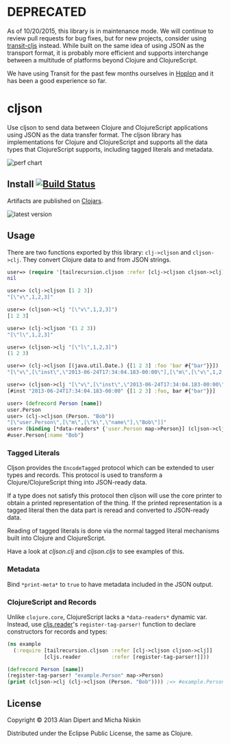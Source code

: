 # DEPRECATED

As of 10/20/2015, this library is in maintenance mode.  We will continue to review pull requests for bug fixes, but for new projects, consider using [transit-cljs](https://github.com/cognitect/transit-cljs) instead.  While built on the same idea of using JSON as the transport format, it is probably more efficient and supports interchange between a multitude of platforms beyond Clojure and ClojureScript.

We have using Transit for the past few months ourselves in [Hoplon](http://hoplon.io) and it has been a good experience so far.

# cljson

Use cljson to send data between Clojure and ClojureScript applications using
JSON as the data transfer format. The cljson library has implementations for
Clojure and ClojureScript and supports all the data types that ClojureScript
supports, including tagged literals and metadata.

![perf chart][2]

## Install [![Build Status][1]][3]

Artifacts are published on [Clojars][4].

![latest version][5]

## Usage

There are two functions exported by this library: `clj->cljson` and
`cljson->clj`.  They convert Clojure data to and from JSON strings.

```clojure
user=> (require '[tailrecursion.cljson :refer [clj->cljson cljson->clj]])
nil

user=> (clj->cljson [1 2 3])
"[\"v\",1,2,3]"

user=> (cljson->clj "[\"v\",1,2,3]")
[1 2 3]

user=> (clj->cljson '(1 2 3))
"[\"l\",1,2,3]"

user=> (cljson->clj "[\"l\",1,2,3]")
(1 2 3)

user=> (clj->cljson [(java.util.Date.) {[1 2 3] :foo 'bar #{"bar"}}])
"[\"v\",[\"inst\",\"2013-06-24T17:34:04.183-00:00\"],[\"m\",[\"v\",1,2,3],[\"k\",\"foo\"],[\"y\",\"bar\"],[\"s\",\"bar\"]]]"

user=> (cljson->clj "[\"v\",[\"inst\",\"2013-06-24T17:34:04.183-00:00\"],[\"m\",[\"v\",1,2,3],[\"k\",\"foo\"],[\"y\",\"bar\"],[\"s\",\"bar\"]]]")
[#inst "2013-06-24T17:34:04.183-00:00" {[1 2 3] :foo, bar #{"bar"}}]

user> (defrecord Person [name])
user.Person
user> (clj->cljson (Person. "Bob"))
"[\"user.Person\",[\"m\",[\"k\",\"name\"],\"Bob\"]]"
user> (binding [*data-readers* {'user.Person map->Person}] (cljson->clj "[\"user.Person\",[\"m\",[\"k\",\"name\"],\"Bob\"]]"))
#user.Person{:name "Bob"}
```

### Tagged Literals

Cljson provides the `EncodeTagged` protocol which can be extended to user types
and records. This protocol is used to transform a Clojure/ClojureScript thing
into JSON-ready data.

If a type does not satisfy this protocol then cljson will use the core printer
to obtain a printed representation of the thing. If the printed representation
is a tagged literal then the data part is reread and converted to JSON-ready
data.

Reading of tagged literals is done via the normal tagged literal mechanisms
built into Clojure and ClojureScript.

Have a look at _cljson.clj_ and _cljson.cljs_ to see examples of this.

### Metadata

Bind `*print-meta*` to `true` to have metadata included in the JSON output.

### ClojureScript and Records

Unlike `clojure.core`, ClojureScript lacks a `*data-readers*` dynamic var. Instead, use [cljs.reader](https://github.com/clojure/clojurescript/blob/master/src/cljs/cljs/reader.cljs)'s `register-tag-parser!` function to declare constructors for records and types:

```clojure
(ns example
  (:require [tailrecursion.cljson :refer [clj->cljson cljson->clj]]
            [cljs.reader          :refer [register-tag-parser!]]))

(defrecord Person [name])
(register-tag-parser! "example.Person" map->Person)
(print (cljson->clj (clj->cljson (Person. "Bob")))) ;=> #example.Person{:name Bob} 
```

## License

Copyright © 2013 Alan Dipert and Micha Niskin

Distributed under the Eclipse Public License, the same as Clojure.

[1]: https://travis-ci.org/tailrecursion/cljson.png?branch=master
[2]: https://docs.google.com/a/thefreshdiet.com/spreadsheet/oimg?key=0AveuiOwXIG2PdEFRYXo0RV9YTjIwa1lPaDVNSzU1M1E&oid=5&zx=4oukjhd76v9a
[3]: https://travis-ci.org/tailrecursion/cljson
[4]: http://clojars.org/tailrecursion/cljson
[5]: http://clojars.org/tailrecursion/cljson/latest-version.svg
